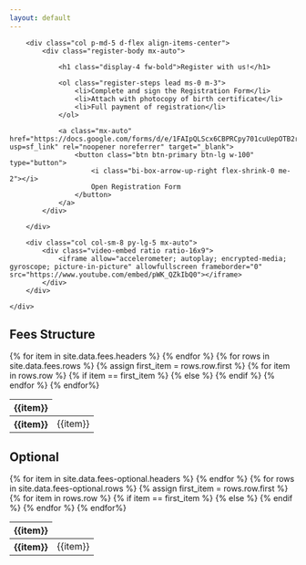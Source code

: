 ```yaml
---
layout: default
---
```


<div class="container-fluid my-4 my-xl-5">
    <div class="col-xl-10 mx-auto row row-cols-1 row-cols-lg-2 g-4">

        <div class="col p-md-5 d-flex align-items-center">
            <div class="register-body mx-auto">

                <h1 class="display-4 fw-bold">Register with us!</h1>

                <ol class="register-steps lead ms-0 m-3">
                    <li>Complete and sign the Registration Form</li>
                    <li>Attach with photocopy of birth certificate​</li>
                    <li>Full payment of registration</li>
                </ol>

                <a class="mx-auto" href="https://docs.google.com/forms/d/e/1FAIpQLScx6CBPRCpy701cuUepOTB2r7_d0DdaYDuIRtPN5U5OtV7phQ/viewform?usp=sf_link" rel="noopener noreferrer" target="_blank">
                    <button class="btn btn-primary btn-lg w-100" type="button">
                        <i class="bi-box-arrow-up-right flex-shrink-0 me-2"></i>
                        Open Registration Form
                    </button>
                </a>
            </div>

        </div>

        <div class="col col-sm-8 py-lg-5 mx-auto">
            <div class="video-embed ratio ratio-16x9">
                <iframe allow="accelerometer; autoplay; encrypted-media; gyroscope; picture-in-picture" allowfullscreen frameborder="0" src="https://www.youtube.com/embed/pWK_QZkIbQ0"></iframe>
            </div>
        </div>

    </div>
</div>


<div class="container-md py-4 table-responsive">
    <h2 class="display-4">Fees Structure</h2>
    <table class="align-middle">
        <thead>
            {% for item in site.data.fees.headers %}
                <th class="bg-red" scope="col">
                    {{item}}
                </th>
            {% endfor %}
        </thead>
        <tbody class="table-group-divider">
            {% for rows in site.data.fees.rows %}
                <tr>
                    {% assign first_item = rows.row.first %}
                    {% for item in rows.row %}
                        {% if item == first_item %}
                            <th>{{item}}</th>
                        {% else %}
                            <td>{{item}}</td>
                        {% endif %}
                    {% endfor %}
                </tr>
			{% endfor%}
        </tbody>
    </table>
</div>


<div class="container-md py-4 table-responsive">
    <h2 class="display-4">Optional</h2>
    <table class="align-middle">
        <thead>
            {% for item in site.data.fees-optional.headers %}
                <th class="bg-blue" scope="col">
                    {{item}}
                </th>
            {% endfor %}
        </thead>
        <tbody class="table-group-divider">
            {% for rows in site.data.fees-optional.rows %}
                <tr>
                    {% assign first_item = rows.row.first %}
                    {% for item in rows.row %}
                        {% if item == first_item %}
                            <th>{{item}}</th>
                        {% else %}
                            <td>{{item}}</td>
                        {% endif %}
                    {% endfor %}
                </tr>
			{% endfor%}
        </tbody>
    </table>
</div>

